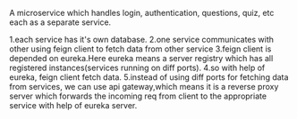 A microservice which handles login, authentication, questions, quiz, etc each as a separate service.


1.each service has it's own database.
2.one service communicates with other using feign client to fetch data from other service
3.feign client is depended on eureka.Here eureka means a server registry which has all registered instances(services running on diff ports).
4.so with help of eureka, feign client fetch data.
5.instead of using diff ports for fetching data from services, we can use api gateway,which
means it is a reverse proxy server which forwards the incoming req from client to the appropriate service
with help of eureka server.